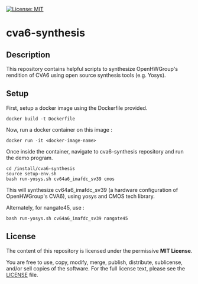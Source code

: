 [![License: MIT](https://img.shields.io/badge/License-MIT-yellow.svg)](https://opensource.org/licenses/MIT)

# cva6-synthesis

## Description

This repository contains helpful scripts to synthesize OpenHWGroup's rendition of CVA6 using open source synthesis tools (e.g. Yosys).

## Setup
First, setup a docker image using the Dockerfile provided.
```
docker build -t Dockerfile
```
Now, run a docker container on this image :
```
docker run -it <docker-image-name>
```
Once inside the container, navigate to cva6-synthesis repository and run the demo program. 
```
cd /install/cva6-synthesis
source setup-env.sh
bash run-yosys.sh cv64a6_imafdc_sv39 cmos
```
This will synthesize cv64a6\_imafdc\_sv39 (a hardware configuration of OpenHWGroup's CVA6), using yosys and CMOS tech library.

Alternately, for nangate45, use :
```
bash run-yosys.sh cv64a6_imafdc_sv39 nangate45
```  

## License

The content of this repository is licensed under the permissive **MIT License**.

You are free to use, copy, modify, merge, publish, distribute, sublicense, and/or sell copies of the software. For the full license text, please see the [LICENSE](LICENSE) file.

